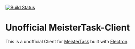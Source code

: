[![Build Status](https://travis-ci.org/ClocxHD/MeisterTask-Electron.svg?branch=master)](https://travis-ci.org/ClocxHD/MeisterTask-Electron)
# Unofficial MeisterTask-Client
This is a unofficial Client for [MeisterTask](https://www.meistertask.com) built with [Electron](https://electronjs.org/).